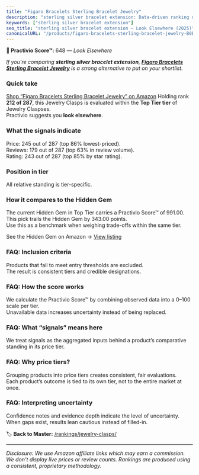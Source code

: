 ```yaml
---
title: "Figaro Bracelets Sterling Bracelet Jewelry"
description: "sterling silver bracelet extension: Data-driven ranking using the Practivio Score™. Positioned by quality, value, demand, findability, momentum."
keywords: ["sterling silver bracelet extension"]
seo_title: "sterling silver bracelet extension — Look Elsewhere (2025)"
canonicalURL: "/products/figaro-bracelets-sterling-bracelet-jewelry-B0B9X2RPGL/"
---
```


**🚫 Practivio Score™:** 648 — _Look Elsewhere_


*If you're comparing **sterling silver bracelet extension**, **[Figaro Bracelets Sterling Bracelet Jewelry](https://www.amazon.com/dp/B0B9X2RPGL?tag=practivio-20)** is a strong alternative to put on your shortlist.*
### Quick take
[Shop “Figaro Bracelets Sterling Bracelet Jewelry” on Amazon](https://www.amazon.com/dp/B0B9X2RPGL?tag=practivio-20)
Holding rank **212 of 287**, this Jewelry Clasps is evaluated within the **Top Tier tier** of Jewelry Claspses.  
Practivio suggests you **look elsewhere**.

### What the signals indicate
Price: 245 out of 287 (top 86% lowest-priced).  
Reviews: 179 out of 287 (top 63% in review volume).  
Rating: 243 out of 287 (top 85% by star rating).  

### Position in tier
All relative standing is tier-specific.

### How it compares to the Hidden Gem
The current Hidden Gem in Top Tier carries a Practivio Score™ of 991.00.  
This pick trails the Hidden Gem by 343.00 points.  
Use this as a benchmark when weighing trade-offs within the same tier.  

See the Hidden Gem on Amazon → [View listing](https://www.amazon.com/dp/B07GSR72TJ?tag=practivio-20)

### FAQ: Inclusion criteria
Products that fail to meet entry thresholds are excluded.  
The result is consistent tiers and credible designations.

### FAQ: How the score works
We calculate the Practivio Score™ by combining observed data into a 0–100 scale per tier.  
Unavailable data increases uncertainty instead of being replaced.

### FAQ: What “signals” means here
We treat signals as the aggregated inputs behind a product’s comparative standing in its price tier.

### FAQ: Why price tiers?
Grouping products into price tiers creates consistent, fair evaluations.  
Each product’s outcome is tied to its own tier, not to the entire market at once.

### FAQ: Interpreting uncertainty
Confidence notes and evidence depth indicate the level of uncertainty.  
When gaps exist, results lean cautious instead of filled-in.


🏷️ **Back to Master:** [/rankings/jewelry-clasps/](/rankings/jewelry-clasps/)

---
_Disclosure: We use Amazon affiliate links which may earn a commission. We don’t display live prices or review counts. Rankings are produced using a consistent, proprietary methodology._
